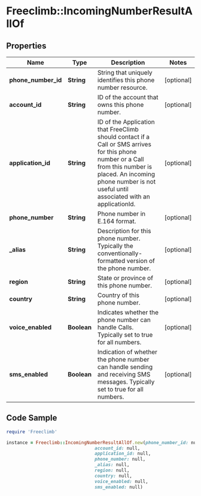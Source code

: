 # Freeclimb::IncomingNumberResultAllOf

## Properties

Name | Type | Description | Notes
------------ | ------------- | ------------- | -------------
**phone_number_id** | **String** | String that uniquely identifies this phone number resource. | [optional] 
**account_id** | **String** | ID of the account that owns this phone number. | [optional] 
**application_id** | **String** | ID of the Application that FreeClimb should contact if a Call or SMS arrives for this phone number or a Call from this number is placed. An incoming phone number is not useful until associated with an applicationId. | [optional] 
**phone_number** | **String** | Phone number in E.164 format. | [optional] 
**_alias** | **String** | Description for this phone number. Typically the conventionally-formatted version of the phone number. | [optional] 
**region** | **String** | State or province of this phone number. | [optional] 
**country** | **String** | Country of this phone number. | [optional] 
**voice_enabled** | **Boolean** | Indicates whether the phone number can handle Calls. Typically set to true for all numbers. | [optional] 
**sms_enabled** | **Boolean** | Indication of whether the phone number can handle sending and receiving SMS messages. Typically set to true for all numbers. | [optional] 

## Code Sample

```ruby
require 'Freeclimb'

instance = Freeclimb::IncomingNumberResultAllOf.new(phone_number_id: null,
                                 account_id: null,
                                 application_id: null,
                                 phone_number: null,
                                 _alias: null,
                                 region: null,
                                 country: null,
                                 voice_enabled: null,
                                 sms_enabled: null)
```


